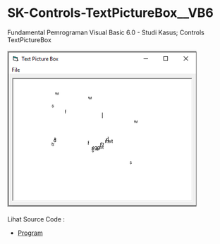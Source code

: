 # SK-Controls-TextPictureBox__VB6
Fundamental Pemrograman Visual Basic 6.0 - Studi Kasus; Controls TextPictureBox<br><br>
<img src="https://github.com/RizkyKhapidsyah/SK-Controls-TextPictureBox__VB6/blob/main/result/001.PNG"><br><br>
Lihat Source Code : <br>
- <a href="https://github.com/RizkyKhapidsyah/SK-Controls-TextPictureBox__VB6/blob/main/frmText.frm">Program</a>
